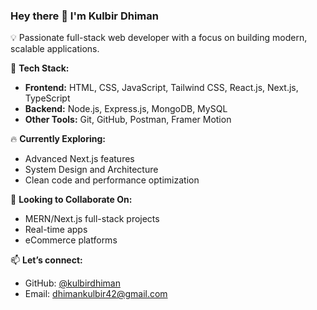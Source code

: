 ### Hey there 👋 I'm Kulbir Dhiman

💡 Passionate full-stack web developer with a focus on building modern, scalable applications.

🧠 **Tech Stack:**
- **Frontend:** HTML, CSS, JavaScript, Tailwind CSS, React.js, Next.js, TypeScript
- **Backend:** Node.js, Express.js, MongoDB, MySQL
- **Other Tools:** Git, GitHub, Postman, Framer Motion

🔥 **Currently Exploring:** 
- Advanced Next.js features
- System Design and Architecture
- Clean code and performance optimization

🤝 **Looking to Collaborate On:**
- MERN/Next.js full-stack projects
- Real-time apps
- eCommerce platforms

📫 **Let’s connect:**
- GitHub: [@kulbirdhiman](https://github.com/kulbirdhiman)
- Email: dhimankulbir42@gmail.com 

